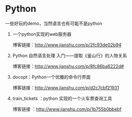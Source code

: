 # Python

一些好玩的demo，当然语言也有可能不是python

1. 一个python实现的web服务器
    
    博客链接：http://www.jianshu.com/p/2fc93de02b94

2. Python 自然语言处理 入门——提取《釜山行》的人物关系

    博客链接：http://www.jianshu.com/p/8fc86ba6222d#

3. docopt：Python一个优雅的命令行界面

    博客链接：http://www.jianshu.com/p/d2c7cbf21931

4. train_tickets ：python 实现的一个火车票查询工具

    博客链接 ：http://www.jianshu.com/p/1b755b0bbebf